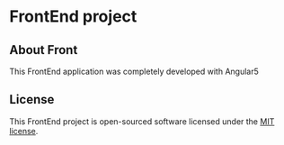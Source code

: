 # FrontEnd project


## About Front

This FrontEnd application was completely developed with Angular5


## License

This FrontEnd project is open-sourced software licensed under the [MIT license](http://opensource.org/licenses/MIT).
